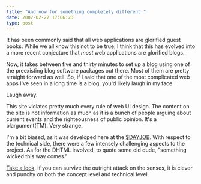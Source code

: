 ```yaml
---
title: "And now for something completely different."
date: 2007-02-22 17:06:23
type: post
---
```


<p>It has been commonly said that all web applications are glorified guest books.  While we all know this not to be true, I think that this has evolved into a more recent conjecture that <em>most</em> web applications are glorified blogs.</p>  <p>Now, it takes between five and thirty minutes to set up a blog using one of the preexisting blog software packages out there.  Most of them are pretty straight forward as well.  So, if I said that one of the most complicated web apps I've seen in a long time is a blog, you'd likely laugh in my face.</p>  <p>Laugh away.</p>  <p>This site violates pretty much every rule of web UI design.  The content on the site is not information as much as it is a bunch of people arguing about current events and the righteousness of public opinion.  It's a blargument(TM).  Very strange.</p>  <p>I'm a bit biased, as it was developed here at the <a href="https://omniti.com/home">$DAYJOB</a>.  With respect to the technical side, there were a few intensely challenging aspects to the project.  As for the DHTML involved, to quote some old dude, "something wicked this way comes."</p>  <p><a href="https://www.ctoads.com/">Take a look</a>, if you can survive the outright attack on the senses, it is clever and punchy on both the concept level and technical level.</p>
